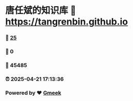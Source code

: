 # 唐任斌的知识库 :link: https://tangrenbin.github.io 
### :page_facing_up: [25](https://tangrenbin.github.io/tag.html) 
### :speech_balloon: 0 
### :hibiscus: 45485 
### :alarm_clock: 2025-04-21 17:13:36 
### Powered by :heart: [Gmeek](https://github.com/Meekdai/Gmeek)
